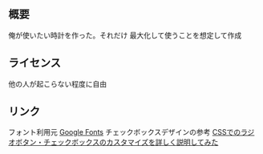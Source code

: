 ## 概要
俺が使いたい時計を作った。それだけ
最大化して使うことを想定して作成

## ライセンス
他の人が起こらない程度に自由

## リンク
フォント利用元
[Google Fonts](https://fonts.google.com/)
チェックボックスデザインの参考
[CSSでのラジオボタン・チェックボックスのカスタマイズを詳しく説明してみた](https://www.m-field.biz/archives/3200)